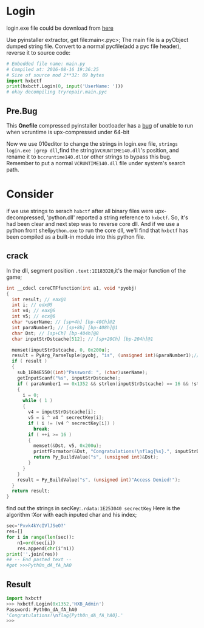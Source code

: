 # Login

login.exe file could be download from [here](https://dn.jarvisoj.com/challengefiles/login.exe.0e043cc84e9273f1e34b6b27330c8e5a)

Use pyinstaller extractor, get file:main<.pyc>;
The main file is a pyObject dumped string file.
Convert to a normal pycfile(add a pyc file header), reverse it to source code:

```python 
# Embedded file name: main.py
# Compiled at: 2016-08-16 19:36:25
# Size of source mod 2**32: 89 bytes
import hxbctf
print(hxbctf.Login(0, input('UserName: ')))
# okay decompiling tryrepair.main.pyc
```

## Pre.Bug

This **Onefile** compressed pyinstaller bootloader has a [bug](https://github.com/pyinstaller/pyinstaller/issues/1565) 
of unable to run when vcruntime is upx-compressed under 64-bit

Now  we use 010editor to change the strings in login.exe file,
`strings login.exe |grep dll`,find the string`bVCRUNTIME140.dll`'s position,
and rename it to `bccruntime140.dll`or other strings to bypass this bug.
Remember to put a normal `VCRUNTIME140.dll` file under system's search path.

# Consider

if we use strings to serach `hxbctf` after all binary files were upx-decompressed,
'python.dll'  reported a string reference to `hxbctf`.
So, it's had been clear and next step was to reverse core dll.
And if we use a python front shell`python.exe` to run the core dll, we'll find that `hxbctf` has been compiled as a built-in module 
into this python file.

## crack

In the dll, segment  position `.text:1E183D20`,it's the major function of the game;

```c 
int __cdecl coreCTFfunction(int a1, void *pyobj)
{
  int result; // eax@1
  int i; // edx@5
  int v4; // eax@6
  int v5; // ecx@6
  char *userName; // [sp+4h] [bp-40Ch]@2
  int paraNumber1; // [sp+8h] [bp-408h]@1
  char Dst; // [sp+Ch] [bp-404h]@8
  char inputStrDstcache[512]; // [sp+20Ch] [bp-204h]@1

  memset(inputStrDstcache, 0, 0x200u);
  result = PyArg_ParseTuple(pyobj, "is", (unsigned int)&paraNumber1);// http://wiki.jikexueyuan.com/project/interpy-zh/c_extensions/python_c_api.html
  if ( result )
  {
    sub_1E04E550((int)"Password: ", (char)userName);
    getInputScanf("%s", inputStrDstcache);
    if ( paraNumber1 == 0x1352 && strlen(inputStrDstcache) == 16 && !strncmp("HXB_Admin", userName, 9u) )
    {
      i = 0;
      while ( 1 )
      {
        v4 = inputStrDstcache[i];
        v5 = i ^ v4 ^ secrectKey[i];
        if ( i != (v4 ^ secrectKey[i]) )
          break;
        if ( ++i >= 16 )
        {
          memset(&Dst, v5, 0x200u);
          printfFormator(&Dst, "Congratulations!\nflag{%s}.", inputStrDstcache);
          return Py_BuildValue("s", (unsigned int)&Dst);
        }
      }
    }
    result = Py_BuildValue("s", (unsigned int)"Access Denied!");
  }
  return result;
}
```

find out the strings in secKey:`.rdata:1E253040 secrectKey`
Here is the algorithm :Xor with each inputed char and his index;

```python 
sec='Pxvk4kYcIVlJSeO?'
res=[]
for i in range(len(sec)):
    n1=ord(sec[i])
    res.append(chr(i^n1))
print(''.join(res))
## -- End pasted text --
#got >>>Pyth0n_dA_fA_hA0
```

## Result

```python 
import hxbctf
>>> hxbctf.Login(0x1352,'HXB_Admin')
Password: Pyth0n_dA_fA_hA0
'Congratulations!\nflag{Pyth0n_dA_fA_hA0}.'
>>> 
```
